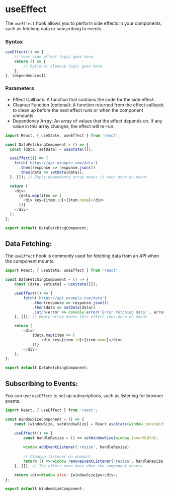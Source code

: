 # useEffect

The `useEffect` hook allows you to perform side effects in your components, such as fetching data or subscribing to events.

### Syntax

```javascript
useEffect(() => {
    // Your side effect logic goes here.
    return () => {
        // Optional cleanup logic goes here.
    };
}, [dependencies]);
```

### Parameters

- Effect Callback: A function that contains the code for the side effect.
- Cleanup Function (optional): A function returned from the effect callback to clean up before the next effect runs or when the component unmounts.
- Dependency Array: An array of values that the effect depends on. If any value in this array changes, the effect will re-run.

```javascript
import React, { useState, useEffect } from 'react';

const DataFetchingComponent = () => {
  const [data, setData] = useState([]);

  useEffect(() => {
    fetch('https://api.example.com/data')
      .then(response => response.json())
      .then(data => setData(data));
  }, []); // Empty dependency array means it runs once on mount

  return (
    <div>
      {data.map(item => (
        <div key={item.id}>{item.name}</div>
      ))}
    </div>
  );
};

export default DataFetchingComponent;

```
## Data Fetching:
The `useEffect` hook is commonly used for fetching data from an API when the component mounts.

```javascript
import React, { useState, useEffect } from 'react';

const DataFetchingComponent = () => {
    const [data, setData] = useState([]);

    useEffect(() => {
        fetch('https://api.example.com/data')
            .then(response => response.json())
            .then(data => setData(data))
            .catch(error => console.error('Error fetching data:', error));
    }, []); // Empty array means this effect runs once on mount

    return (
        <div>
            {data.map(item => (
                <div key={item.id}>{item.name}</div>
            ))}
        </div>
    );
};

export default DataFetchingComponent;

```
## Subscribing to Events:
You can use `useEffect` to set up subscriptions, such as listening for browser events.
```javascript
import React, { useEffect } from 'react';

const WindowSizeComponent = () => {
    const [windowSize, setWindowSize] = React.useState(window.innerWidth);

    useEffect(() => {
        const handleResize = () => setWindowSize(window.innerWidth);
        
        window.addEventListener('resize', handleResize);
        
        // Cleanup listener on unmount
        return () => window.removeEventListener('resize', handleResize);
    }, []); // The effect runs once when the component mounts

    return <div>Window size: {windowSize}px</div>;
};

export default WindowSizeComponent;

```
